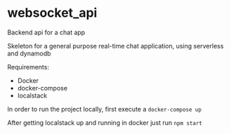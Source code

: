 # websocket_api
Backend api for a chat app

Skeleton for a general purpose real-time chat application, using serverless and dynamodb

Requirements:
- Docker
- docker-compose
- localstack

In order to run the project locally, first execute a `docker-compose up`

After getting localstack up and running in docker just run `npm start`
